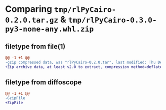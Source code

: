 # Comparing `tmp/rlPyCairo-0.2.0.tar.gz` & `tmp/rlPyCairo-0.3.0-py3-none-any.whl.zip`

## filetype from file(1)

```diff
@@ -1 +1 @@
-gzip compressed data, was "rlPyCairo-0.2.0.tar", last modified: Thu Dec 15 11:17:27 2022, max compression
+Zip archive data, at least v2.0 to extract, compression method=deflate
```

## filetype from diffoscope

```diff
@@ -1 +1 @@
-GzipFile
+ZipFile
```

